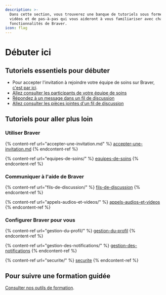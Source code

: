 ```yaml
---
description: >-
  Dans cette section, vous trouverez une banque de tutoriels sous forme de
  vidéos et de pas-à-pas qui vous aideront à vous familiariser avec chacune des
  fonctionnalités de Braver.
icon: flag
---
```


# Débuter ici

## Tutoriels essentiels pour débuter

* Pour accepter l'invitation à rejoindre votre équipe de soins sur Braver, [c'est par ici](accepter-une-invitation.md).
* [Allez consulter les participants de votre équipe de soins](equipes-de-soins/voir-tous-les-participants-dune-equipe-de-soins-patient.md)
* [Répondez à un message dans un fil de discussion](fils-de-discussion/repondre-a-un-nouveau-message.md)
* [Allez consulter les pièces jointes d'un fil de discussion](fils-de-discussion/acceder-aux-pieces-jointes-dans-un-fil-de-discussion.md)



## Tutoriels pour aller plus loin

### Utiliser Braver

{% content-ref url="accepter-une-invitation.md" %}
[accepter-une-invitation.md](accepter-une-invitation.md)
{% endcontent-ref %}

{% content-ref url="equipes-de-soins/" %}
[equipes-de-soins](equipes-de-soins/)
{% endcontent-ref %}

### Communiquer à l'aide de Braver

{% content-ref url="fils-de-discussion/" %}
[fils-de-discussion](fils-de-discussion/)
{% endcontent-ref %}

{% content-ref url="appels-audios-et-videos/" %}
[appels-audios-et-videos](appels-audios-et-videos/)
{% endcontent-ref %}

### Configurer Braver pour vous

{% content-ref url="gestion-du-profil/" %}
[gestion-du-profil](gestion-du-profil/)
{% endcontent-ref %}

{% content-ref url="gestion-des-notifications/" %}
[gestion-des-notifications](gestion-des-notifications/)
{% endcontent-ref %}

{% content-ref url="securite/" %}
[securite](securite/)
{% endcontent-ref %}

## Pour suivre une formation guidée

[Consulter nos outils de formation](pour-debuter.md#pour-suivre-une-formation-complete).
